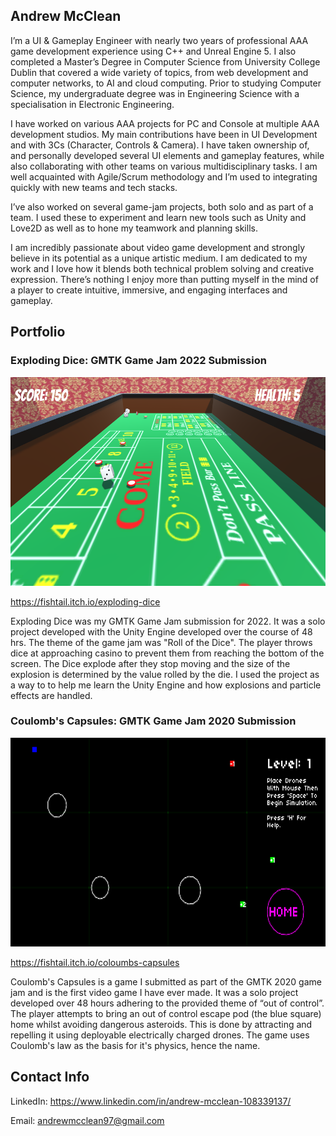 ## Andrew McClean

I’m a UI & Gameplay Engineer with nearly two years of professional AAA game development experience using C++ and Unreal Engine 5. I also completed a Master’s Degree in Computer Science from University College Dublin that covered a wide variety of topics, from web development and computer networks, to AI and cloud computing. Prior to studying Computer Science, my undergraduate degree was in Engineering Science with a specialisation in Electronic Engineering.

I have worked on various AAA projects for PC and Console at multiple AAA development studios. My main contributions have been in UI Development and with 3Cs (Character, Controls & Camera). I have taken ownership of, and personally developed several UI elements and gameplay features, while also collaborating with other teams on various multidisciplinary tasks. I am well acquainted with Agile/Scrum methodology and I’m used to integrating quickly with new teams and tech stacks.

I’ve also worked on several game-jam projects, both solo and as part of a team. I used these to experiment and learn new tools such as Unity and Love2D as well as to hone my teamwork and planning skills.

I am incredibly passionate about video game development and strongly believe in its potential as a unique artistic medium. I am dedicated to my work and I love how it blends both technical problem solving and creative expression. There’s nothing I enjoy more than putting myself in the mind of a player to create intuitive, immersive, and engaging interfaces and gameplay.

## Portfolio

### Exploding Dice: GMTK Game Jam 2022 Submission

<div align="center">
  <img src="./docs/images/ExplodingDice.png" alt="Exploding Dice" title="Exploding Dice" width="640" height="334"/>
</div>

https://fishtail.itch.io/exploding-dice

Exploding Dice was my GMTK Game Jam submission for 2022. It was a solo project developed with the Unity Engine developed over the course of 48 hrs. The theme of the game jam was "Roll of the Dice". The player throws dice at approaching casino to prevent them from reaching the bottom of the screen. The Dice explode after they stop moving and the size of the explosion is determined by the value rolled by the die. I used the project as a way to to help me learn the Unity Engine and how explosions and particle effects are handled.

### Coulomb's Capsules: GMTK Game Jam 2020 Submission

<div align="center">
  <img src="./docs/images/CoulombImage.png" alt="Coulomb's Capsules" title="Coulomb's Capsules" width="640" height="334"/>
</div>

https://fishtail.itch.io/coloumbs-capsules

Coulomb's Capsules is a game I submitted as part of the GMTK 2020 game jam and is the first video game I have ever made. It was a solo project developed over 48 hours adhering to the provided theme of “out of control”. The player attempts to bring an out of control escape pod (the blue square) home whilst avoiding dangerous asteroids. This is done by attracting and repelling it using deployable electrically charged drones. The game uses Coulomb's law as the basis for it's physics, hence the name.

## Contact Info

LinkedIn: https://www.linkedin.com/in/andrew-mcclean-108339137/

Email: andrewmcclean97@gmail.com
